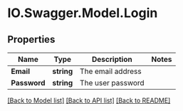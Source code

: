 # IO.Swagger.Model.Login
## Properties

Name | Type | Description | Notes
------------ | ------------- | ------------- | -------------
**Email** | **string** | The email address | 
**Password** | **string** | The user password  | 

[[Back to Model list]](../README.md#documentation-for-models) [[Back to API list]](../README.md#documentation-for-api-endpoints) [[Back to README]](../README.md)

